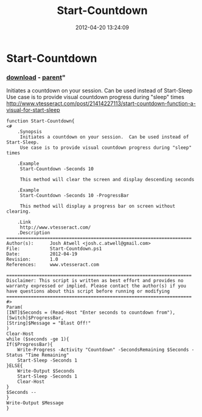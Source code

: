 ﻿---
pid:            3378
parent:         3374
children:       
poster:         Josh_Atwell
title:          Start-Countdown
date:           2012-04-20 13:24:09
format:         posh
---

# Start-Countdown

### [download](3378.ps1) - [parent](3374.md)"

Initiates a countdown on your session.  Can be used instead of Start-Sleep
Use case is to provide visual countdown progress during "sleep" times
http://www.vtesseract.com/post/21414227113/start-countdown-function-a-visual-for-start-sleep

```posh
function Start-Countdown{
<#
	.Synopsis
	 Initiates a countdown on your session.  Can be used instead of Start-Sleep.
	 Use case is to provide visual countdown progress during "sleep" times
	 
	.Example
	 Start-Countdown -Seconds 10
	 
	 This method will clear the screen and display descending seconds
	
	.Example
	 Start-Countdown -Seconds 10 -ProgressBar
	 
	 This method will display a progress bar on screen without clearing.
	 	 
	.Link
	 http://www.vtesseract.com/
	.Description
====================================================================
Author(s):		Josh Atwell <josh.c.atwell@gmail.com>
File: 			Start-Countdown.ps1
Date:			2012-04-19
Revision: 		1.0
References:		www.vtesseract.com

====================================================================
Disclaimer: This script is written as best effort and provides no 
warranty expressed or implied. Please contact the author(s) if you 
have questions about this script before running or modifying
====================================================================
#>
Param(
[INT]$Seconds = (Read-Host "Enter seconds to countdown from"),
[Switch]$ProgressBar,
[String]$Message = "Blast Off!"
)
Clear-Host
while ($seconds -ge 1){
If($ProgressBar){
	Write-Progress -Activity "Countdown" -SecondsRemaining $Seconds -Status "Time Remaining"
	Start-Sleep -Seconds 1
}ELSE{
	Write-Output $Seconds
	Start-Sleep -Seconds 1
	Clear-Host
}
$Seconds --
}
Write-Output $Message
}
```
